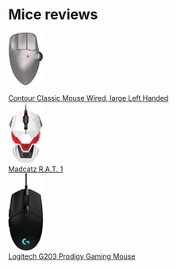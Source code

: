 # Mice reviews

<a href="contour_classic"><img src=".pix/contour_classic1.webp" style="width: 70px; height: auto;"><figcaption>Contour Classic Mouse Wired, large Left Handed</figcaption></a> <a href="mad_catz"><img src=".pix/mad_catz.webp" style="width: 70px; height: auto;"><figcaption>Madcatz R.A.T. 1</figcaption></a> <a href="logitech_g203"><img src=".pix/logitech_g203.webp" style="width: 70px; height: auto;"><figcaption>Logitech G203 Prodigy Gaming Mouse</figcaption></a> 
